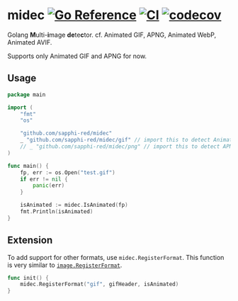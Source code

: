 # midec [![Go Reference](https://pkg.go.dev/badge/github.com/sapphi-red/midec.svg)](https://pkg.go.dev/github.com/sapphi-red/midec) [![CI](https://github.com/sapphi-red/midec/actions/workflows/main.yaml/badge.svg)](https://github.com/sapphi-red/midec/actions/workflows/main.yaml) [![codecov](https://codecov.io/gh/sapphi-red/midec/branch/main/graph/badge.svg?token=H9T7BGUQ7V)](https://codecov.io/gh/sapphi-red/midec)

Golang **M**ulti-**i**mage **de**te**c**tor.
cf. Animated GIF, APNG, Animated WebP, Animated AVIF.

Supports only Animated GIF and APNG for now.

## Usage
```go
package main 

import (
	"fmt"
	"os"

	"github.com/sapphi-red/midec"
	_ "github.com/sapphi-red/midec/gif" // import this to detect Animated GIF
	// _ "github.com/sapphi-red/midec/png" // import this to detect APNG
)

func main() {
	fp, err := os.Open("test.gif")
	if err != nil {
		panic(err)
	}

	isAnimated := midec.IsAnimated(fp)
	fmt.Println(isAnimated)
}
```

## Extension
To add support for other formats, use `midec.RegisterFormat`.
This function is very similar to [`image.RegisterFormat`](https://golang.org/pkg/image/#RegisterFormat).

```go
func init() {
	midec.RegisterFormat("gif", gifHeader, isAnimated)
}
```
